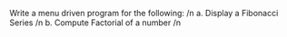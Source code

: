 Write a menu driven program for the following: /n
a. Display a Fibonacci Series /n
b. Compute Factorial of a number /n
